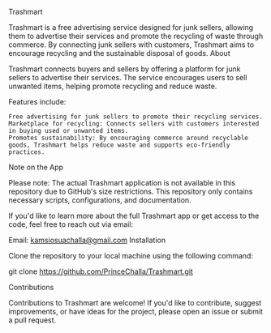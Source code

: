 Trashmart

Trashmart is a free advertising service designed for junk sellers, allowing them to advertise their services and promote the recycling of waste through commerce. By connecting junk sellers with customers, Trashmart aims to encourage recycling and the sustainable disposal of goods.
About

Trashmart connects buyers and sellers by offering a platform for junk sellers to advertise their services. The service encourages users to sell unwanted items, helping promote recycling and reduce waste.

Features include:

    Free advertising for junk sellers to promote their recycling services.
    Marketplace for recycling: Connects sellers with customers interested in buying used or unwanted items.
    Promotes sustainability: By encouraging commerce around recyclable goods, Trashmart helps reduce waste and supports eco-friendly practices.

Note on the App

Please note: The actual Trashmart application is not available in this repository due to GitHub's size restrictions. This repository only contains necessary scripts, configurations, and documentation.

If you'd like to learn more about the full Trashmart app or get access to the code, feel free to reach out via email:

Email: kamsiosuachalla@gmail.com
Installation

Clone the repository to your local machine using the following command:

git clone https://github.com/PrinceChalla/Trashmart.git

Contributions

Contributions to Trashmart are welcome! If you'd like to contribute, suggest improvements, or have ideas for the project, please open an issue or submit a pull request.

